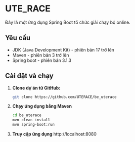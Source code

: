 # UTE_RACE

Đây là một ứng dụng Spring Boot tổ chức giải chạy bộ online.

## Yêu cầu

- JDK (Java Development Kit) - phiên bản 17 trở lên
- Maven - phiên bản 3 trở lên
- Spring boot - phiên bản 3.1.3

## Cài đặt và chạy

1. **Clone dự án từ GitHub:**

   ```bash
   git clone https://github.com/UTERACE/be_uterace
2. **Chạy ứng dụng bằng Maven**
    ```bash
   cd be_uterace
    mvn clean install
    mvn spring-boot:run
3. **Truy cập ứng dụng**
  http://localhost:8080


